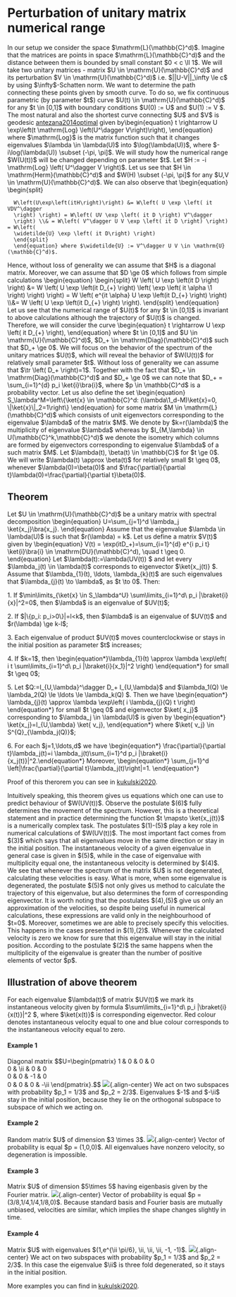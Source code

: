 Perturbation of unitary matrix numerical range
==============================================

In our setup we consider the space \$\\mathrm{L}(\\mathbb{C}^d)\$.
Imagine that the matrices are points in space
\$\\mathrm{L}(\\mathbb{C}^d)\$ and the distance between them is bounded
by small constant \$0 \< c \\ll 1\$. We will take two unitary matrices -
matrix \$U \\in \\mathrm{U}(\\mathbb{C}^d)\$ and its perturbation \$V
\\in \\mathrm{U}(\\mathbb{C}^d)\$ i.e. \$\|\|U-V\|\|\_\\infty \\le c\$
by using \$\\infty\$-Schatten norm. We want to determine the path
connecting these points given by smooth curve. To do so, we fix
continuous parametric (by parameter \$t\$) curve \$U(t) \\in
\\mathrm{U}(\\mathbb{C}^d)\$ for any \$t \\in \[0,1\]\$ with boundary
conditions \$U(0) := U\$ and \$U(1) := V \$. The most natural and also
the shortest curve connecting \$U\$ and \$V\$ is geodesic
[antezana2014optimal](@cite) given by\\begin{equation} t \\rightarrow U
\\exp\\left(t \\mathrm{Log} \\left(U^\\dagger V\\right)\\right),
\\end{equation} where \$\\mathrm{Log}\$ is the matrix function such that
it changes eigenvalues \$\\lambda \\in \\lambda(U)\$ into
\$\\log(\\lambda(U))\$, where \$-i\\log(\\lambda(U)) \\subset (-\\pi,
\\pi\]\$. We will study how the numerical range \$W(U(t))\$ will be
changed depending on parameter \$t\$. Let \$H := -i \\mathrm{Log}
\\left( U^\\dagger V \\right)\$. Let us see that \$H \\in
\\mathrm{Herm}(\\mathbb{C}^d)\$ and \$W(H) \\subset (-\\pi, \\pi\]\$
for any \$U,V \\in \\mathrm{U}(\\mathbb{C}^d)\$. We can also observe
that \\begin{equation} \\begin{split}

      W\left(U\exp\left(itH\right)\right) &= W\left( U \exp \left( it VDV^\dagger 
      \right) \right) = W\left( UV \exp \left( it D \right) V^\dagger 
      \right) \\& = W\left( V^\dagger U V \exp \left( it D \right) \right) = W\left( 
      \widetilde{U} \exp \left( it D\right) \right)
      \end{split}
      \end{equation} where $\widetilde{U} := V^\dagger U V \in \mathrm{U}(\mathbb{C}^d)$. 

Hence, without loss of generality we can assume that \$H\$ is a diagonal
matrix. Moreover, we can assume that \$D \\ge 0\$ which follows from
simple calculations \\begin{equation} \\begin{split} W \\left( U \\exp
\\left(it D \\right) \\right) &= W \\left( U \\exp \\left(it D\_{+}
\\right) \\left( \\exp \\left( it \\alpha \\1 \\right) \\right) \\right)
= W \\left( e^{it \\alpha} U \\exp \\left(it D\_{+} \\right) \\right)
\\\\&= W \\left( U \\exp \\left(it D\_{+} \\right) \\right).
\\end{split} \\end{equation} Let us see that the numerical range of
\$U(t)\$ for any \$t \\in \[0,1\]\$ is invariant to above calculations
although the trajectory of \$U(t)\$ is changed. Therefore, we will
consider the curve \\begin{equation} t \\rightarrow U \\exp \\left( it
D\_{+} \\right), \\end{equation} where \$t \\in \[0,1\]\$ and \$U \\in
\\mathrm{U}(\\mathbb{C}^d)\$, \$D\_+ \\in
\\mathrm{Diag}(\\mathbb{C}^d)\$ such that \$D\_+ \\ge 0\$. We will
focus on the behavior of the spectrum of the unitary matrices \$U(t)\$,
which will reveal the behavior of \$W(U(t))\$ for relatively small
parameter \$t\$. Without loss of generality we can assume that \$\\tr
\\left( D\_+ \\right)=1\$. Together with the fact that \$D\_+ \\in
\\mathrm{Diag}(\\mathbb{C}^d)\$ and \$D\_+ \\ge 0\$ we can note that
\$D\_+ = \\sum\_{i=1}^{d} p_i \\ket{i}\\bra{i}\$, where \$p \\in
\\mathbb{C}^d\$ is a probability vector. Let us also define the set
\\begin{equation} S\_\\lambda^M=\\left\\{\\ket{x} \\in \\mathbb{C}^d:
(\\lambda\\1_d-M)\\ket{x}=0, \\\|\\ket{x}\\\|\_2=1\\right\\}
\\end{equation} for some matrix \$M \\in \\mathrm{L}(\\mathbb{C}^d)\$
which consists of unit eigenvectors corresponding to the eigenvalue
\$\\lambda\$ of the matrix \$M\$. We denote by \$k=r(\\lambda)\$ the
multiplicity of eigenvalue \$\\lambda\$ whereas by \$I\_{M,\\lambda}
\\in U(\\mathbb{C}^k,\\mathbb{C}^d)\$ we denote the isometry which
columns are formed by eigenvectors corresponding to eigenvalue
\$\\lambda\$ of a such matrix \$M\$. Let \$\\lambda(t), \\beta(t) \\in
\\mathbb{C}\$ for \$t \\ge 0\$. We will write \$\\lambda(t) \\approx
\\beta(t)\$ for relatively small \$t \\geq 0\$, whenever
\$\\lambda(0)=\\beta(0)\$ and \$\\frac{\\partial}{\\partial
t}\\lambda(0)=\\frac{\\partial}{\\partial t}\\beta(0)\$.

Theorem
-------

Let \$U \\in \\mathrm{U}(\\mathbb{C}^d)\$ be a unitary matrix with
spectral decomposition \\begin{equation} U=\\sum\_{j=1}^d \\lambda_j
\\ket{x_j}\\bra{x_j}. \\end{equation} Assume that the eigenvalue
\$\\lambda \\in \\lambda(U)\$ is such that \$r(\\lambda) = k\$. Let us
define a matrix \$V(t)\$ given by \\begin{equation} V(t) =
\\exp(itD\_+)=\\sum\_{i=1}^{d} e^{i p_i t} \\ket{i}\\bra{i} \\in
\\mathrm{DU}(\\mathbb{C}^d), \\quad t \\geq 0. \\end{equation} Let
\$\\lambda(t):=\\lambda(UV(t)) \$ and let every \$\\lambda_j(t) \\in
\\lambda(t)\$ corresponds to eigenvector \$\\ket{x_j(t)} \$. Assume that
\$\\lambda\_{1}(t), \\ldots, \\lambda\_{k}(t)\$ are such eigenvalues
that \$\\lambda\_{j}(t) \\to \\lambda\$, as \$t \\to 0\$. Then:

1\. If \$\\min\\limits\_{\\ket{x} \\in S\_\\lambda^U}
\\sum\\limits\_{i=1}^d\\ p_i \|\\braket{i}{x}\|^2=0\$, then
\$\\lambda\$ is an eigenvalue of \$UV(t)\$;

2\. If \$\|\\{p_i: p_i\>0\\}\|=l\<k\$, then \$\\lambda\$ is an
eigenvalue of \$UV(t)\$ and \$r(\\lambda) \\ge k-l\$;

3\. Each eigenvalue of product \$UV(t)\$ moves counterclockwise or stays
in the initial position as parameter \$t\$ increases;

4\. If \$k=1\$, then \\begin{equation*}\\lambda\_{1}(t) \\approx
\\lambda \\exp\\left( i t \\sum\\limits\_{i=1}^d\\ p_i
\|\\braket{i}{x_1}\|^2 \\right) \\end{equation*} for small \$t \\geq
0\$;

5\. Let \$Q:=I\_{U,\\lambda}^\\dagger D\_+ I\_{U,\\lambda}\$ and
\$\\lambda_1(Q) \\le \\lambda_2(Q) \\le \\ldots \\le \\lambda_k(Q) \$.
Then we have \\begin{equation*} \\lambda\_{j}(t) \\approx \\lambda
\\exp\\left( i \\lambda\_{j}(Q) t \\right) \\end{equation*} for small
\$t \\geq 0\$ and eigenvector \$\\ket{ x_j}\$ corresponding to
\$\\lambda_j \\in \\lambda(U)\$ is given by \\begin{equation*}
\\ket{x_j}=I\_{U,\\lambda} \\ket{ v_j}, \\end{equation*} where \$\\ket{
v_j} \\in S^{Q}\_{\\lambda_j(Q)}\$;

6\. For each \$j=1,\\ldots,d\$ we have \\begin{equation*}
\\frac{\\partial}{\\partial t}\\lambda_j(t)=i
\\lambda_j(t)\\sum\_{i=1}^d p_i
\|\\braket{i}{x_j(t)}\|^2.\\end{equation*} Moreover,
\\begin{equation*} \\sum\_{j=1}^d \\left\|\\frac{\\partial}{\\partial
t}\\lambda_j(t)\\right\|=1. \\end{equation*}

Proof of this therorem you can see in [kukulski2020](@cite).

Intuitively speaking, this theorem gives us equations which one can use
to predict behaviour of \$W(UV(t))\$. Observe the postulate \$(6)\$
fully determines the movement of the spectrum. However, this is a
theoretical statement and in practice determining the function \$t
\\mapsto \\ket{x_j(t)}\$ is a numerically complex task. The postulates
\$(1)-(5)\$ play a key role in numerical calculations of \$W(UV(t))\$.
The most important fact comes from \$(3)\$ which says that all
eigenvalues move in the same direction or stay in the initial position.
The instantaneous velocity of a given eigenvalue in general case is
given in \$(5)\$, while in the case of eigenvalue with multiplicity
equal one, the instantaneous velocity is determined by \$(4)\$. We see
that whenever the spectrum of the matrix \$U\$ is not degenerated,
calculating these velocities is easy. What is more, when some eigenvalue
is degenerated, the postulate \$(5)\$ not only gives us method to
calculate the trajectory of this eigenvalue, but also determines the
form of corresponding eigenvector. It is worth noting that the
postulates \$(4),(5)\$ give us only an approximation of the velocities,
so despite being useful in numerical calculations, these expressions are
valid only in the neighbourhood of \$t=0\$. Moreover, sometimes we are
able to precisely specify this velocities. This happens in the cases
presented in \$(1),(2)\$. Whenever the calculated velocity is zero we
know for sure that this eigenvalue will stay in the initial position.
According to the postulate \$(2)\$ the same happens when the
multiplicity of the eigenvalue is greater than the number of positive
elements of vector \$p\$.

Illustration of above theorem
-----------------------------

For each eigenvalue \$\\lambda(t)\$ of matrix \$UV(t)\$ we mark its
instantaneous velocity given by formula \$\\sum\\limits\_{i=1}^d\\ p_i
\|\\braket{i}{x(t)}\|^2 \$, where \$\\ket{x(t)}\$ is corresponding
eigenvector. Red colour denotes instantaneous velocity equal to one and
blue colour corresponds to the instantaneous velocity equal to zero.

#### Example 1

Diagonal matrix \$\$U=\\begin{pmatrix} 1 & 0 & 0 & 0\
0 & \\ii & 0 & 0\
0 & 0 & -1 & 0\
0 & 0 & 0 & -\\ii \\end{pmatrix}.\$\$
![](/numerical-range/examples/diagonal_4_2.gif){.align-center} We act on
two subspaces with probability \$p_1 = 1/3\$ and \$p_2 = 2/3\$.
Eigenvalues \$-1\$ and \$-\\ii\$ stay in the initial position, because
they lie on the orthogonal subspace to subspace of which we acting on.

#### Example 2

Random matrix \$U\$ of dimension \$3 \\times 3\$.
![](/numerical-range/examples/casual_3_1.gif){.align-center} Vector of
probability is equal \$p = (1,0,0)\$. All eigenvalues have nonzero
velocity, so degeneration is impossible.

#### Example 3

Matrix \$U\$ of dimension \$5\\times 5\$ having eigenbasis given by the
Fourier matrix.
![](/numerical-range/examples/fourier_5_4.gif){.align-center} Vector of
probability is equal \$p = (3/8,1/4,1/4,1/8,0)\$. Because standard basis
and Fourier basis are mutually unbiased, velocities are similar, which
implies the shape changes slightly in time.

#### Example 4

Matrix \$U\$ with eigenvalues \$(1,e^{\\ii \\pi/6}, \\ii, \\ii, \\ii,
-1, -1)\$. ![](/numerical-range/examples/special_7_2.gif){.align-center}
We act on two subspaces with probability \$p_1 = 1/3\$ and \$p_2 =
2/3\$. In this case the eigenvalue \$\\ii\$ is three fold degenerated,
so it stays in the initial position.

More examples you can find in [kukulski2020](@cite).
